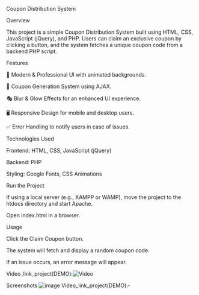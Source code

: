 Coupon Distribution System

Overview

This project is a simple Coupon Distribution System built using HTML, CSS, JavaScript (jQuery), and PHP. Users can claim an exclusive coupon by clicking a button, and the system fetches a unique coupon code from a backend PHP script.

Features

🎨 Modern & Professional UI with animated backgrounds.

🎁 Coupon Generation System using AJAX.

🎭 Blur & Glow Effects for an enhanced UI experience.

🖥️ Responsive Design for mobile and desktop users.

✅ Error Handling to notify users in case of issues.

Technologies Used

Frontend: HTML, CSS, JavaScript (jQuery)

Backend: PHP

Styling: Google Fonts, CSS Animations

Run the Project

If using a local server (e.g., XAMPP or WAMP), move the project to the htdocs directory and start Apache.

Open index.html in a browser.

Usage

Click the Claim Coupon button.

The system will fetch and display a random coupon code.

If an issue occurs, an error message will appear.

Video_link_project(DEMO):![Video](https://drive.google.com/file/d/1eGHLHzvLxrlT5TkDThW78iVyidWTuRnW/view?usp=sharing)


Screenshots
![image](https://github.com/user-attachments/assets/eb6d7cc7-f621-41c6-ba9b-52e562a168a1)
Video_link_project(DEMO):-
